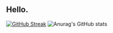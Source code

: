 ## Hello.
[![GitHub Streak](https://streak-stats.demolab.com/?user=AnUsersName)](https://git.io/streak-stats)
![Anurag's GitHub stats](https://github-readme-stats.vercel.app/api?username=AnUsersName&show_icons=true&theme=radical)
